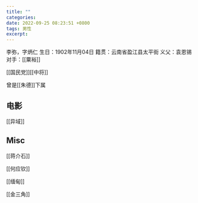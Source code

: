 ```yaml
---
title: ""
categories: 
date: 2022-09-25 08:23:51 +0800
tags: 男性
excerpt: 
---
```


李弥，字炳仁
生日：1902年11月04日
籍贯：云南省盈江县太平街
义父：袁恩锡
对手：[[粟裕]]

[[国民党]][[中将]]

曾是[[朱德]]下属


## 电影


[[异域]]



## Misc

[[蒋介石]]

[[何应钦]]

[[缅甸]]

[[金三角]]
